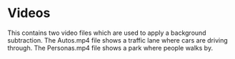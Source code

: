 # Videos
This contains two video files which are used to apply a background subtraction.
The Autos.mp4 file shows a traffic lane where cars are driving through.
The Personas.mp4 file shows a park where people walks by.
